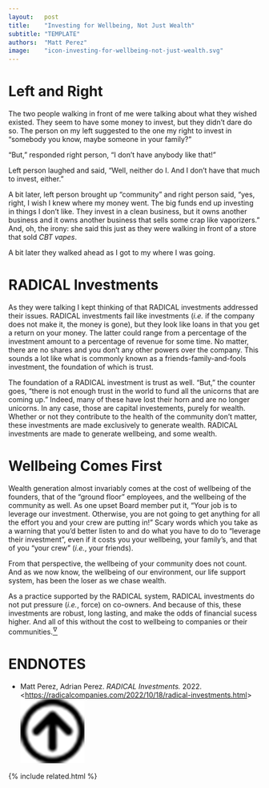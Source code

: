 ```yaml
---
layout:   post
title:    "Investing for Wellbeing, Not Just Wealth"
subtitle: "TEMPLATE"
authors:  "Matt Perez"
image:    "icon-investing-for-wellbeing-not-just-wealth.svg"
---
```


<div style="display:none;">
 <p>Investing for your own wellbeing, the wellbeing of your community, and for the bucks. In that order.</p>
</div>

<h1>Left and Right</h1>
 <p>The two people walking in front of me were talking about what they wished existed. They seem to have some money to invest, but they didn&rsquo;t dare do so. The person on my left suggested to the one my right to invest in &ldquo;somebody you know, maybe someone in your family?&rdquo;</p>
 <p>&ldquo;But,&rdquo; responded right person, &ldquo;I don&rsquo;t have anybody like that!&rdquo;</p>
 <p>Left person laughed and said, &ldquo;Well, neither do I. And I don&rsquo;t have that much to invest, either.&rdquo;</p>
 <p>A bit later, left person brought up &ldquo;community&rdquo; and right person said, &ldquo;yes, right, I wish I knew where my money went. The big funds end up investing in things I don&rsquo;t like. They invest in a clean business, but it owns another business and it owns another business that sells some crap like vaporizers.&rdquo; And, oh, the irony: she said this just as they were walking in front of a store that sold <em>CBT vapes</em>.</p>
 <p>A bit later they walked ahead as I got to my where I was going.</p>

<h1><span class="_paradigm">RADICAL</span> Investments</h1>
 <p>As they were talking I kept thinking of that <span class="_paradigm">RADICAL</span> investments addressed their issues. <span class="_paradigm">RADICAL</span> investments fail like investments (<em>i.e.</em> if the company does not make it, the money is gone), but they look like loans in that you get a return on your money. The latter could range from a percentage of the investment amount to a percentage of revenue for some time. No matter, there are no shares and you don&rsquo;t any other powers over the company. This sounds a lot like what is commonly known as a friends-family-and-fools investment, the foundation of which is trust.</p>
 <p>The foundation of a <span class="_paradigm">RADICAL</span> investment is trust as well. &ldquo;But,&rdquo; the counter goes, &ldquo;there is not enough trust in the world to fund all the unicorns that are coming up.&rdquo; Indeed, many of these have lost their horn and are no longer unicorns. In any case, those are capital investements, purely for wealth. Whether or not they contribute to the health of the community don&rsquo;t matter, these investments are made exclusively to generate wealth. <span class="_paradigm">RADICAL</span> investments are made to generate wellbeing, and some wealth.</p>

<h1>Wellbeing Comes First</h1>
 <p>Wealth generation almost invariably comes at the cost of wellbeing of the founders, that of the &ldquo;ground floor&rdquo; employees, and the wellbeing of the community as well. As one upset Board member put it, &ldquo;Your job is to leverage our investment. Otherwise, you are not going to get anything for all the effort you and your crew are putting in!&rdquo; Scary words which you take as a warning that you&rsquo;d better listen to and do what you have to do to &ldquo;leverage their investment&rdquo;, even if it costs you your wellbeing, your family&rsquo;s, and that of you &ldquo;your crew&rdquo; (<em>i.e.</em>, your friends).</p>
 <p>From that perspective, the wellbeing of your community does not count. And as we now know, the wellbeing of our environment, our life support system, has been the loser as we chase wealth.</p>
 <p>As a practice supported by the <span class="_paradigm">RADICAL</span> system, <span class="_paradigm">RADICAL</span> investments do not put pressure (<em>i.e.</em>, force) on co-owners. And because of this, these investments are robust, long lasting, and make the odds of financial sucess higher. And all of this without the cost to wellbeing to companies or their communities.<a href="#en01"><sup id="bm01">&hairsp;&nabla;&hairsp;</sup></a>

<h1 class="_section">ENDNOTES</h1>
 <ul>
  <li id="en01">
   <p class="_list-item">
    Matt Perez, Adrian Perez.
    <em><span class="_paradigm">RADICAL</span> Investments.</em>
    2022.
    &lt;<a href="https://radicalcompanies.com/2022/10/18/radical-investments.html" target="_blank">https://radicalcompanies.com/2022/10/18/radical-investments.html</a>&gt;
    <a class="_uparrow" href="#bm01"><img src="/assets/img/arrow-up-icon.png"></a>
   </p>
  </li>
 </ul>

{% include related.html %}

